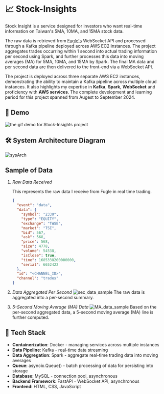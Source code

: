 # 📈 Stock-Insights

Stock Insight is a service designed for investors who want real-time information on Taiwan's 5MA, 10MA, and 15MA stock data.

The raw data is retrieved from [Fugle's](https://developer.fugle.tw/)
WebSocket API and processed through a Kafka pipeline deployed across AWS EC2 instances. The project aggregates trades occurring within 1 second into actual trading information per second using Spark, and further processes this data into moving averages (MA) for 5MA, 10MA, and 15MA by Spark. The final MA data and per second data are then delivered to the front-end via a WebSocket API.

The project is deployed across three separate AWS EC2 instances, demonstrating the ability to maintain a Kafka pipeline across multiple cloud instances. It also highlights my expertise in **Kafka**, **Spark**, **WebSocket** and proficiency with **AWS services**. The complete development and learning period for this project spanned from Augest to September 2024.

## 🎥 Demo

![the gif demo for Stock-Insights project](https://github.com/user-attachments/assets/28e1eb1c-4ddb-43ae-b193-40332d1b9790)

## 🛠️ System Architecture Diagram

![sysArch](https://github.com/user-attachments/assets/47914c67-714b-479a-8d2c-87875f692f1c)

## Sample of Data
1. *Raw Data Received*
    <!-- Note: Symbol 2330 represents TSMC's symbol in the Taiwan stock market. -->
    This represents the raw data I receive from Fugle in real time trading.
    ```json
    {
      "event": "data",
      "data": {
        "symbol": "2330",
        "type": "EQUITY",
        "exchange": "TWSE",
        "market": "TSE",
        "bid": 567,
        "ask": 568,
        "price": 568,
        "size": 4778,
        "volume": 54538,
        "isClose": true,
        "time": 1685338200000000,
        "serial": 6652422
      },
      "id": "<CHANNEL_ID>",
      "channel": "trades"
    }
    ```
2. *Data Aggregated Per Second*
    ![sec_data_sample](https://github.com/user-attachments/assets/b0569679-530e-4e4c-8b19-e7dd979fd97d)
    The raw data is aggregated into a per-second summary.

3. *5-Second Moving Average (MA) Data*
    ![MA_data_sample](https://github.com/user-attachments/assets/1d2453ae-13b8-4971-a614-a096f645274f)
    Based on the per-second aggregated data, a 5-second moving average (MA) line is further computed.

## 🧰 Tech Stack

- **Containerization**: Docker - managing services across multiple instances
- **Data Pipeline**: Kafka - real-time data streaming
- **Data Aggregation**: Spark - aggregate real-time trading data into moving averages
- **Queue**: asyncio.Queue() - batch processing of data for persisting into storage
- **Database**: MySQL - connection pool, asynchronous
- **Backend Framework**: FastAPI - WebSocket API, asynchronous
- **Frontend**: HTML, CSS, JavaScript
